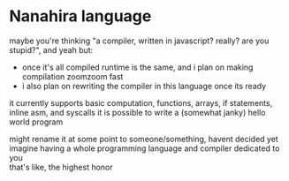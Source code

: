 # Nanahira language
maybe you're thinking "a compiler, written in javascript? really? are you stupid?", and yeah but:
* once it's all compiled runtime is the same, and i plan on making compilation zoomzoom fast
* i also plan on rewriting the compiler in this language once its ready

it currently supports basic computation, functions, arrays, if statements, inline asm, and syscalls
it is possible to write a (somewhat janky) hello world program

might rename it at some point to someone/something, havent decided yet  
imagine having a whole programming language and compiler dedicated to you  
that's like, the highest honor
